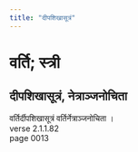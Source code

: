 ```yaml
---
title: "दीपशिखासूत्रं"
---
```


# वर्ति; स्त्री
## दीपशिखासूत्रं, नेत्राञ्जनोचिता
वर्तिर्दीपशिखासूत्रं वर्तिर्नेत्राञ्जनोचिता ।<br />verse 2.1.1.82<br />page 0013


